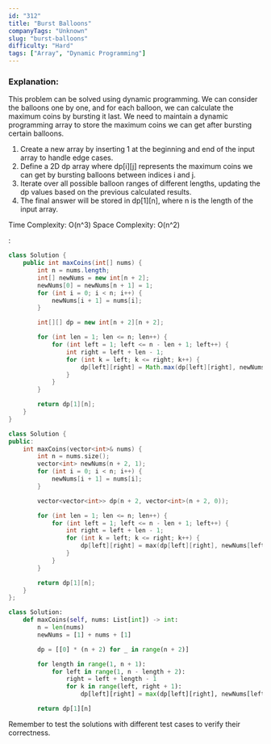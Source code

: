 ```yaml
---
id: "312"
title: "Burst Balloons"
companyTags: "Unknown"
slug: "burst-balloons"
difficulty: "Hard"
tags: ["Array", "Dynamic Programming"]
---
```


### Explanation:
This problem can be solved using dynamic programming. We can consider the balloons one by one, and for each balloon, we can calculate the maximum coins by bursting it last. We need to maintain a dynamic programming array to store the maximum coins we can get after bursting certain balloons.

1. Create a new array by inserting 1 at the beginning and end of the input array to handle edge cases.
2. Define a 2D dp array where dp[i][j] represents the maximum coins we can get by bursting balloons between indices i and j.
3. Iterate over all possible balloon ranges of different lengths, updating the dp values based on the previous calculated results.
4. The final answer will be stored in dp[1][n], where n is the length of the input array.

Time Complexity: O(n^3)
Space Complexity: O(n^2)

:

```java
class Solution {
    public int maxCoins(int[] nums) {
        int n = nums.length;
        int[] newNums = new int[n + 2];
        newNums[0] = newNums[n + 1] = 1;
        for (int i = 0; i < n; i++) {
            newNums[i + 1] = nums[i];
        }

        int[][] dp = new int[n + 2][n + 2];

        for (int len = 1; len <= n; len++) {
            for (int left = 1; left <= n - len + 1; left++) {
                int right = left + len - 1;
                for (int k = left; k <= right; k++) {
                    dp[left][right] = Math.max(dp[left][right], newNums[left - 1] * newNums[k] * newNums[right + 1] + dp[left][k - 1] + dp[k + 1][right]);
                }
            }
        }

        return dp[1][n];
    }
}
```

```cpp
class Solution {
public:
    int maxCoins(vector<int>& nums) {
        int n = nums.size();
        vector<int> newNums(n + 2, 1);
        for (int i = 0; i < n; i++) {
            newNums[i + 1] = nums[i];
        }

        vector<vector<int>> dp(n + 2, vector<int>(n + 2, 0));

        for (int len = 1; len <= n; len++) {
            for (int left = 1; left <= n - len + 1; left++) {
                int right = left + len - 1;
                for (int k = left; k <= right; k++) {
                    dp[left][right] = max(dp[left][right], newNums[left - 1] * newNums[k] * newNums[right + 1] + dp[left][k - 1] + dp[k + 1][right]);
                }
            }
        }

        return dp[1][n];
    }
};
```

```python
class Solution:
    def maxCoins(self, nums: List[int]) -> int:
        n = len(nums)
        newNums = [1] + nums + [1]

        dp = [[0] * (n + 2) for _ in range(n + 2)]

        for length in range(1, n + 1):
            for left in range(1, n - length + 2):
                right = left + length - 1
                for k in range(left, right + 1):
                    dp[left][right] = max(dp[left][right], newNums[left - 1] * newNums[k] * newNums[right + 1] + dp[left][k - 1] + dp[k + 1][right])

        return dp[1][n]
```

Remember to test the solutions with different test cases to verify their correctness.